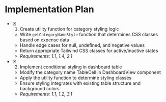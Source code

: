 # Implementation Plan

- [x] 1. Create utility function for category styling logic

  - Write `getCategoryNameStyle` function that determines CSS classes based on expense data
  - Handle edge cases for null, undefined, and negative values
  - Return appropriate Tailwind CSS classes for active/inactive states
  - _Requirements: 1.1, 1.4, 2.1_

- [x] 2. Implement conditional styling in dashboard table

  - Modify the category name TableCell in DashboardView component
  - Apply the utility function to determine styling classes
  - Ensure styling integrates with existing table structure and background colors
  - _Requirements: 1.1, 1.2, 3.1_
